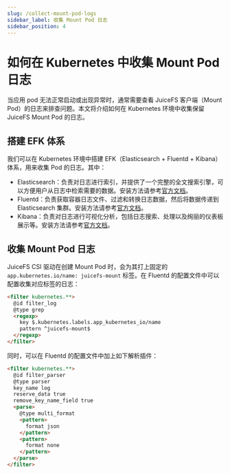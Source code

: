 ```yaml
---
slug: /collect-mount-pod-logs
sidebar_label: 收集 Mount Pod 日志
sidebar_position: 4
---
```


# 如何在 Kubernetes 中收集 Mount Pod 日志

当应用 pod 无法正常启动或出现异常时，通常需要查看 JuiceFS 客户端（Mount Pod）的日志来排查问题。本文将介绍如何在 Kubernetes 环境中收集保留 JuiceFS Mount Pod 的日志。

## 搭建 EFK 体系

我们可以在 Kubernetes 环境中搭建 EFK（Elasticsearch + Fluentd + Kibana）体系，用来收集 Pod 的日志。其中：

- Elasticsearch：负责对日志进行索引，并提供了一个完整的全文搜索引擎，可以方便用户从日志中检索需要的数据。安装方法请参考[官方文档](https://www.elastic.co/guide/en/elasticsearch/reference/current/install-elasticsearch.html)。
- Fluentd：负责获取容器日志文件、过滤和转换日志数据，然后将数据传递到 Elasticsearch 集群。安装方法请参考[官方文档](https://docs.fluentd.org/installation)。
- Kibana：负责对日志进行可视化分析，包括日志搜索、处理以及绚丽的仪表板展示等。安装方法请参考[官方文档](https://www.elastic.co/guide/en/kibana/current/install.html)。

## 收集 Mount Pod 日志

JuiceFS CSI 驱动在创建 Mount Pod 时，会为其打上固定的 `app.kubernetes.io/name: juicefs-mount` 标签。在 Fluentd 的配置文件中可以配置收集对应标签的日志：

```html
<filter kubernetes.**>
  @id filter_log
  @type grep
  <regexp>
    key $.kubernetes.labels.app_kubernetes_io/name
    pattern ^juicefs-mount$
  </regexp>
</filter>
```

同时，可以在 Fluentd 的配置文件中加上如下解析插件：

```html
<filter kubernetes.**>
  @id filter_parser
  @type parser
  key_name log
  reserve_data true
  remove_key_name_field true
  <parse>
    @type multi_format
    <pattern>
      format json
    </pattern>
    <pattern>
      format none
    </pattern>
  </parse>
</filter>
```
